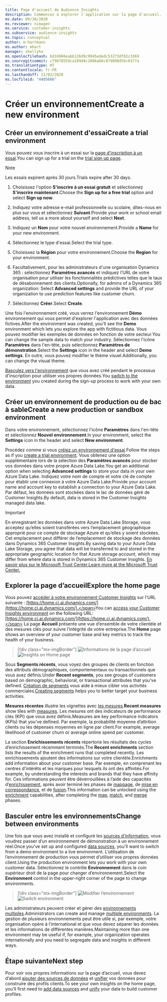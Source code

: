 ```yaml
---
title: Page d'accueil de Audience Insights
description: Commencez à explorer l'application sur la page d'accueil.
ms.date: 09/30/2020
ms.reviewer: nimagen
ms.service: customer-insights
ms.subservice: audience-insights
ms.topic: conceptual
author: m-hartmann
ms.author: mhart
manager: shellyha
ms.openlocfilehash: bd16966eabb126d9c9945ededc53273df02c3369
ms.sourcegitcommit: cf9b78559ca189d4c2086a66c879098d56c0377a
ms.translationtype: HT
ms.contentlocale: fr-FR
ms.lasthandoff: 11/03/2020
ms.locfileid: "4405666"
---
```

# <a name="create-a-new-environment"></a><span data-ttu-id="c2cab-103">Créer un environnement</span><span class="sxs-lookup"><span data-stu-id="c2cab-103">Create a new environment</span></span>

## <a name="create-a-trial-environment"></a><span data-ttu-id="c2cab-104">Créer un environnement d'essai</span><span class="sxs-lookup"><span data-stu-id="c2cab-104">Create a trial environment</span></span>

<span data-ttu-id="c2cab-105">Vous pouvez vous inscrire à un essai sur la [page d'inscription à un essai](https://dynamics.microsoft.com/get-started/free-trial/?appname=customerinsights).</span><span class="sxs-lookup"><span data-stu-id="c2cab-105">You can sign up for a trial on the [trial sign up page](https://dynamics.microsoft.com/get-started/free-trial/?appname=customerinsights).</span></span> 

> [!NOTE]
> <span data-ttu-id="c2cab-106">Les essais expirent après 30 jours.</span><span class="sxs-lookup"><span data-stu-id="c2cab-106">Trials expire after 30 days.</span></span>

1. <span data-ttu-id="c2cab-107">Choisissez l'option **S'inscrire à un essai gratuit** et sélectionnez **S'inscrire maintenant**.</span><span class="sxs-lookup"><span data-stu-id="c2cab-107">Choose the **Sign up for a free trial** option and select **Sign up now**.</span></span>

1. <span data-ttu-id="c2cab-108">Indiquez votre adresse e-mail professionnelle ou scolaire, dites-nous en plus sur vous et sélectionnez **Suivant**.</span><span class="sxs-lookup"><span data-stu-id="c2cab-108">Provide your work or school email address, tell us a more about yourself and select **Next**.</span></span>

1. <span data-ttu-id="c2cab-109">Indiquez un **Nom** pour votre nouvel environnement.</span><span class="sxs-lookup"><span data-stu-id="c2cab-109">Provide a **Name** for your new environment.</span></span> 

1. <span data-ttu-id="c2cab-110">Sélectionnez le type d'essai.</span><span class="sxs-lookup"><span data-stu-id="c2cab-110">Select the trial type.</span></span>

1. <span data-ttu-id="c2cab-111">Choisissez la **Région** pour votre environnement.</span><span class="sxs-lookup"><span data-stu-id="c2cab-111">Choose the **Region** for your environment.</span></span>

1. <span data-ttu-id="c2cab-112">Facultativement, pour les administrateurs d'une organisation Dynamics 365 : sélectionnez **Paramètres avancés** et indiquez l'URL de votre organisation pour utiliser les fonctionnalités prédictives telles que le taux de désabonnement des clients.</span><span class="sxs-lookup"><span data-stu-id="c2cab-112">Optionally, for admins of a Dynamics 365 organization: Select **Advanced settings** and provide the URL of your organization to use prediction features like customer churn.</span></span>

1. <span data-ttu-id="c2cab-113">Sélectionnez **Créer**.</span><span class="sxs-lookup"><span data-stu-id="c2cab-113">Select **Create**.</span></span> 

<span data-ttu-id="c2cab-114">Une fois l'environnement créé, vous verrez l'environnement **Démo** environnement qui vous permet d'explorer l'application avec des données fictives.</span><span class="sxs-lookup"><span data-stu-id="c2cab-114">After the environment was created, you'll see the **Demo** environment which lets you explore the app with fictitious data.</span></span> <span data-ttu-id="c2cab-115">Vous pouvez modifier les exemples de données en fonction de votre secteur.</span><span class="sxs-lookup"><span data-stu-id="c2cab-115">You can change the sample data to match your industry.</span></span> <span data-ttu-id="c2cab-116">Sélectionnez l'icône **Paramètres** dans l'en-tête, puis sélectionnez **Paramètres de démonstration**.</span><span class="sxs-lookup"><span data-stu-id="c2cab-116">Select the **Settings** icon in the header and select **Demo settings**.</span></span> <span data-ttu-id="c2cab-117">En outre, vous pouvez modifier le thème visuel.</span><span class="sxs-lookup"><span data-stu-id="c2cab-117">Additionally, you can change the visual theme.</span></span> 

<span data-ttu-id="c2cab-118">[Basculez vers l'environnement](#change-between-environments) que vous avez créé pendant le processus d'inscription pour utiliser vos propres données.</span><span class="sxs-lookup"><span data-stu-id="c2cab-118">You [switch to the environment](#change-between-environments) you created during the sign-up process to work with your own data.</span></span>

## <a name="create-a-new-production-or-sandbox-environment"></a><span data-ttu-id="c2cab-119">Créer un environnement de production ou de bac à sable</span><span class="sxs-lookup"><span data-stu-id="c2cab-119">Create a new production or sandbox environment</span></span>

<span data-ttu-id="c2cab-120">Dans votre environnement, sélectionnez l'icône **Paramètres** dans l'en-tête et sélectionnez **Nouvel environnement**.</span><span class="sxs-lookup"><span data-stu-id="c2cab-120">In your environment, select the **Settings** icon in the header and select **New environment**.</span></span>

<span data-ttu-id="c2cab-121">Procédez comme si vous [créiez un environnement d'essai](#create-a-trial-environment).</span><span class="sxs-lookup"><span data-stu-id="c2cab-121">Follow the steps as if you [create a trial environment](#create-a-trial-environment).</span></span> <span data-ttu-id="c2cab-122">Vous obtenez une option supplémentaire lors de la sélection des **Paramètres avancés** pour stocker vos données dans votre propre Azure Data Lake.</span><span class="sxs-lookup"><span data-stu-id="c2cab-122">You get an additional option when selecting **Advanced settings** to store your data in your own Azure Data Lake.</span></span> <span data-ttu-id="c2cab-123">Indiquez votre nom de compte et votre clé de compte pour établir une connexion à votre Azure Data Lake.</span><span class="sxs-lookup"><span data-stu-id="c2cab-123">Provide your account name and account key to establish a connection to your Azure Data Lake.</span></span> <span data-ttu-id="c2cab-124">Par défaut, les données sont stockées dans le lac de données géré de Customer Insights.</span><span class="sxs-lookup"><span data-stu-id="c2cab-124">By default, data is stored in the Customer Insights managed data lake.</span></span>

> [!IMPORTANT]
> <span data-ttu-id="c2cab-125">En enregistrant les données dans votre Azure Data Lake Storage, vous acceptez qu’elles soient transférées vers l’emplacement géographique approprié pour ce compte de stockage Azure et qu’elles y soient stockées. Cet emplacement peut différer de l’emplacement de stockage des données dans Dynamics 365 Customer Insights.</span><span class="sxs-lookup"><span data-stu-id="c2cab-125">By saving data to your Azure Data Lake Storage, you agree that data will be transferred to and stored in the appropriate geographic location for that Azure storage account, which may differ from where data is stored in Dynamics 365 Customer Insights.</span></span> [<span data-ttu-id="c2cab-126">En savoir plus sur le Microsoft Trust Center.</span><span class="sxs-lookup"><span data-stu-id="c2cab-126">Learn more at the Microsoft Trust Center.</span></span>](https://www.microsoft.com/trust-center)

## <a name="explore-the-home-page"></a><span data-ttu-id="c2cab-127">Explorer la page d’accueil</span><span class="sxs-lookup"><span data-stu-id="c2cab-127">Explore the home page</span></span>

<span data-ttu-id="c2cab-128">Vous pouvez [accéder à votre environnement Customer Insights](https://home.ci.ai.dynamics.com/) sur l'URL suivante : [https://home.ci.ai.dynamics.com/](https://home.ci.ai.dynamics.com/).</span><span class="sxs-lookup"><span data-stu-id="c2cab-128">You can [access your Customer Insights environment](https://home.ci.ai.dynamics.com/) on the following URL: [https://home.ci.ai.dynamics.com/](https://home.ci.ai.dynamics.com/).</span></span>
<span data-ttu-id="c2cab-129">La page **Accueil** présente une vue d’ensemble de votre clientèle et des mesures clés pour suivre l’intégrité de votre entreprise.</span><span class="sxs-lookup"><span data-stu-id="c2cab-129">The **Home** page shows an overview of your customer base and key metrics to track the health of your business.</span></span>

> [!div class="mx-imgBorder"] 
> <span data-ttu-id="c2cab-130">![Informations de la page d’accueil](media/home-page-insights.png "Informations de la page d’accueil")</span><span class="sxs-lookup"><span data-stu-id="c2cab-130">![Insights on Home page](media/home-page-insights.png "Insights on Home page")</span></span>

<span data-ttu-id="c2cab-131">Sous **Segments récents**, vous voyez des groupes de clients en fonction des attributs démographiques, comportementaux ou transactionnels que vous avez définis.</span><span class="sxs-lookup"><span data-stu-id="c2cab-131">Under **Recent segments**, you see groups of customers based on demographic, behavioral, or transactional attributes that you've defined.</span></span> <span data-ttu-id="c2cab-132">[Création de segments](segments.md) vous aide à mieux cibler vos activités commerciales.</span><span class="sxs-lookup"><span data-stu-id="c2cab-132">[Creating segments](segments.md) helps you to better target your business activities.</span></span>

<span data-ttu-id="c2cab-133">**Mesures récentes** illustre les vignettes avec [les mesures](measures.md).</span><span class="sxs-lookup"><span data-stu-id="c2cab-133">**Recent measures** show tiles with [measures](measures.md).</span></span> <span data-ttu-id="c2cab-134">Les mesures ont des indicateurs de performance clés (KPI) que vous avez définis.</span><span class="sxs-lookup"><span data-stu-id="c2cab-134">Measures are key performance indicators (KPIs) that you've defined.</span></span> <span data-ttu-id="c2cab-135">Par exemple, la probabilité moyenne d’attrition clients ou les dépenses moyennes en ligne par client.</span><span class="sxs-lookup"><span data-stu-id="c2cab-135">For example, average likelihood of customer churn or average online spend per customer.</span></span>

<span data-ttu-id="c2cab-136">La section **Enrichissements récents** répertorie les résultats des cycles d’enrichissement récemment terminés.</span><span class="sxs-lookup"><span data-stu-id="c2cab-136">The **Recent enrichments** section lists the results of the enrichment runs that completed recently.</span></span> <span data-ttu-id="c2cab-137">Les enrichissements ajoutent des informations sur votre clientèle.</span><span class="sxs-lookup"><span data-stu-id="c2cab-137">Enrichments add information about your customer base.</span></span> <span data-ttu-id="c2cab-138">Par exemple, en comprenant les centres d’intérêts et les marques pour lesquels ils ont des affinités.</span><span class="sxs-lookup"><span data-stu-id="c2cab-138">For example, by understanding the interests and brands that they have affinity for.</span></span> <span data-ttu-id="c2cab-139">Ces informations peuvent être déverrouillées à l’aide des capacités d’[enrichissement](enrichment-microsoft-graph.md), après avoir terminé les phases de [mappage](map-entities.md), de [mise en correspondance](match-entities.md), et de [fusion](merge-entities.md).</span><span class="sxs-lookup"><span data-stu-id="c2cab-139">This information can be unlocked using the [enrichment](enrichment-microsoft-graph.md) capabilities, after completing the [map](map-entities.md), [match](match-entities.md), and [merge](merge-entities.md) phases.</span></span>

## <a name="change-between-environments"></a><span data-ttu-id="c2cab-140">Basculer entre les environnements</span><span class="sxs-lookup"><span data-stu-id="c2cab-140">Change between environments</span></span>

<span data-ttu-id="c2cab-141">Une fois que vous avez installé et configuré les [sources d’information](data-sources.md), vous voudrez passer d’un environnement de démonstration à un environnement réel.</span><span class="sxs-lookup"><span data-stu-id="c2cab-141">Once you've set up and configured [data sources](data-sources.md), you'll want to switch from a demo environment to a live environment.</span></span> <span data-ttu-id="c2cab-142">L’utilisation de l’environnement de production vous permet d’utiliser vos propres données client.</span><span class="sxs-lookup"><span data-stu-id="c2cab-142">Using the production environment lets you work with your own customer data.</span></span> <span data-ttu-id="c2cab-143">Sélectionnez le contrôle **Environnement** dans le coin supérieur droit de la page pour changer d’environnement.</span><span class="sxs-lookup"><span data-stu-id="c2cab-143">Select the **Environment** control in the upper-right corner of the page to change environments.</span></span>

> [!div class="mx-imgBorder"] 
> <span data-ttu-id="c2cab-144">![Modifier l’environnement](media/home-page-environment-switcher.png "Modifier l’environnement")</span><span class="sxs-lookup"><span data-stu-id="c2cab-144">![Switch environment](media/home-page-environment-switcher.png "Switch environment")</span></span>

<span data-ttu-id="c2cab-145">Les administrateurs peuvent créer et gérer des [environnements multiples](manage-environments.md).</span><span class="sxs-lookup"><span data-stu-id="c2cab-145">Administrators can create and manage [multiple environments](manage-environments.md).</span></span> <span data-ttu-id="c2cab-146">La gestion de plusieurs environnements peut être utile si, par exemple, votre organisation opère à l’international et que vous devez séparer les données et les informations de différentes manières.</span><span class="sxs-lookup"><span data-stu-id="c2cab-146">Maintaining more than one environment may be useful if, for example, your organization operates internationally and you need to segregate data and insights in different ways.</span></span>

## <a name="next-step"></a><span data-ttu-id="c2cab-147">Étape suivante</span><span class="sxs-lookup"><span data-stu-id="c2cab-147">Next step</span></span>

<span data-ttu-id="c2cab-148">Pour voir vos propres informations sur la page d’accueil, vous devez d’abord [ajouter des sources de données](data-sources.md) et [unifier](data-unification.md) vos données pour construire des profils clients.</span><span class="sxs-lookup"><span data-stu-id="c2cab-148">To see your own insights on the home page, you'll first need to [add data sources](data-sources.md) and [unify](data-unification.md) your data to build customer profiles.</span></span>
